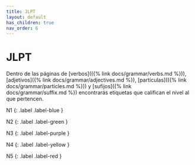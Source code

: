 ```yaml
---
title: JLPT
layout: default
has_children: true
nav_order: 6
---
```


# JLPT

Dentro de las páginas de [verbos](({% link docs/grammar/verbs.md %})), [adjetivos]({% link docs/grammar/adjectives.md %}), [partículas](({% link docs/grammar/particles.md %})) y [sufijos]({% link docs/grammar/suffix.md %}) encontrarás etiquetas que califican el nivel al que pertencen.

N1
{: .label .label-blue }

N2
{: .label .label-green }

N3
{: .label .label-purple }

N4
{: .label .label-yellow }

N5
{: .label .label-red }